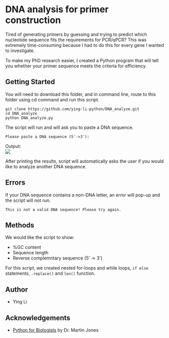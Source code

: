 # DNA analysis for primer construction 

Tired of generating primers by guessing and trying to predict which nucleotide sequence fits the requirements for PCR/qPCR? This was extremely time-consuming because I had to do this for every gene I wanted to investigate.

To make my PhD research easier, I created a Python program that will tell you whether your primer sequence meets the criteria for efficiency. 

## Getting Started
You will need to download this folder, and in command line, route to this folder using cd command and run this script. 

```
git clone https://github.com/ying-li-python/DNA_analyze.git
cd DNA_analyze
python DNA_analyze.py
```

The script will run and will ask you to paste a DNA sequence. 
```
Please paste a DNA sequence (5'->3'): 
```

Output:  
<img src="https://raw.githubusercontent.com/ying-li-python/DNA_analyze/master/Images/Example.png">

After printing the results, script will automatically asks the user if you would like to analyze another DNA sequence. 


## Errors 
If your DNA sequence contains a non-DNA letter, an error will pop-up and the script will not run.
```
This is not a valid DNA sequence! Please try again.  
```
## Methods 
We would like the script to show: 
- %GC content 
- Sequence length 
- Reverse complemntary sequence (5' -> 3')

For this script, we created nested for-loops and while loops, ```if else``` statements, ```.replace()``` and ```len()``` function. 

## Author 
- Ying Li 

## Acknowledgements 
- [Python for Biologists](https://pythonforbiologists.com/) by Dr. Martin Jones

